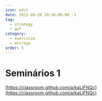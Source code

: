 ```yaml
---
icon: edit
date: 2023-09-20 20:10:00.00 -3
tag:
  - strategy
  - gof
category:
  - exercicio
  - entrega
order: 5
---
```


# Seminários  1


[https://classroom.github.com/a/kaLiFNQc](https://classroom.github.com/a/kaLiFNQc)